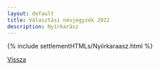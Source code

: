 ```yaml
---
layout: default
title: Választási névjegyzék 2022
description: Nyírkarász
---
```


{% include settlementHTMLs/Nyiirkaraasz.html %}

[Vissza](../)